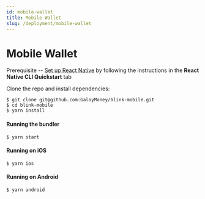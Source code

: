 ```yaml
---
id: mobile-wallet
title: Mobile Wallet
slug: /deployment/mobile-wallet
---
```


# Mobile Wallet

Prerequisite -- [Set up React Native](https://reactnative.dev/docs/environment-setup) by following the instructions in the **React Native CLI Quickstart** tab

Clone the repo and install dependencies:

```
$ git clone git@github.com:GaloyMoney/blink-mobile.git
$ cd blink-mobile
$ yarn install
```

#### Running the bundler

```
$ yarn start
```

#### Running on iOS

```
$ yarn ios
```

#### Running on Android

```
$ yarn android
```

